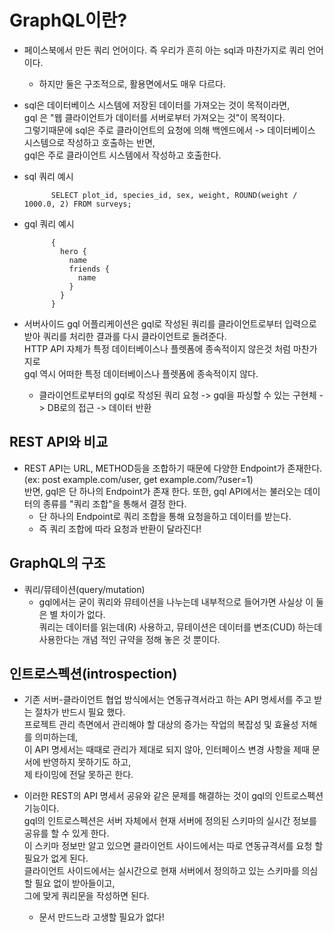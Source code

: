 # GraphQL이란?

- 페이스북에서 만든 쿼리 언어이다. 즉 우리가 흔히 아는 sql과 마찬가지로 쿼리 언어이다.<br>
    - 하지만 둘은 구조적으로, 활용면에서도 매우 다르다.

- sql은 데이터베이스 시스템에 저장된 데이터를 가져오는 것이 목적이라면,<br>
gql 은 "웹 클라이언트가 데이터를 서버로부터 가져오는 것"이 목적이다.<br>
그렇기때문에 sql은 주로 클라이언트의 요청에 의해 백엔드에서 -> 데이터베이스 시스템으로 작성하고 호출하는 반면,<br>
gql은 주로 클라이언트 시스템에서 작성하고 호출한다.

- sql 쿼리 예시

            
            SELECT plot_id, species_id, sex, weight, ROUND(weight / 1000.0, 2) FROM surveys;
            
- gql 쿼리 예시

            {
              hero {
                name
                friends {
                  name
                }
              }
            }
            

- 서버사이드 gql 어플리케이션은 gql로 작성된 쿼리를 클라이언트로부터 입력으로 받아 쿼리를 처리한 결과를 다시 클라이언트로 돌려준다.<br>
HTTP API 자체가 특정 데이터베이스나 플렛폼에 종속적이지 않은것 처럼 마찬가지로<br>
 gql 역시 어떠한 특정 데이터베이스나 플렛폼에 종속적이지 않다.
    - 클라이언트로부터의 gql로 작성된 쿼리 요청 -> gql을 파싱할 수 있는 구현체 -> DB로의 접근 -> 데이터 반환
    
## REST API와 비교
- REST API는 URL, METHOD등을 조합하기 때문에 다양한 Endpoint가 존재한다.(ex: post example.com/user, get example.com/?user=1)<br>
반면, gql은 단 하나의 Endpoint가 존재 한다. 또한, gql API에서는 불러오는 데이터의 종류를 "쿼리 조합"을 통해서 결정 한다.
    - 단 하나의 Endpoint로 쿼리 조합을 통해 요청을하고 데이터를 받는다. 
    - 즉 쿼리 조합에 따라 요청과 반환이 달라진다!

  
## GraphQL의 구조
- 쿼리/뮤테이션(query/mutation)
    - gql에서는 굳이 쿼리와 뮤테이션을 나누는데 내부적으로 들어가면 사실상 이 둘은 별 차이가 없다.<br>
     쿼리는 데이터를 읽는데(R) 사용하고, 뮤테이션은 데이터를 변조(CUD) 하는데 사용한다는 개념 적인 규약을 정해 놓은 것 뿐이다.
     
## 인트로스펙션(introspection)
- 기존 서버-클라이언트 협업 방식에서는 연동규격서라고 하는 API 명세서를 주고 받는 절차가 반드시 필요 했다.<br>
 프로젝트 관리 측면에서 관리해야 할 대상의 증가는 작업의 복잡성 및 효율성 저해를 의미하는데,<br>
 이 API 명세서는 때때로 관리가 제대로 되지 않아, 인터페이스 변경 사항을 제때 문서에 반영하지 못하기도 하고,<br>
  제 타이밍에 전달 못하곤 한다.

- 이러한 REST의 API 명세서 공유와 같은 문제를 해결하는 것이 gql의 인트로스펙션 기능이다. <br>
gql의 인트로스펙션은 서버 자체에서 현재 서버에 정의된 스키마의 실시간 정보를 공유를 할 수 있게 한다.<br> 
이 스키마 정보만 알고 있으면 클라이언트 사이드에서는 따로 연동규격서를 요청 할 필요가 없게 된다.<br>
 클라이언트 사이드에서는 실시간으로 현재 서버에서 정의하고 있는 스키마를 의심 할 필요 없이 받아들이고,<br>
  그에 맞게 쿼리문을 작성하면 된다.
    - 문서 만드느라 고생할 필요가 없다!  

